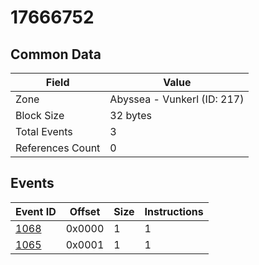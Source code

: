 # 17666752

## Common Data

| Field            | Value                       |
|------------------|-----------------------------|
| Zone             | Abyssea - Vunkerl (ID: 217) |
| Block Size       | 32 bytes                    |
| Total Events     | 3                           |
| References Count | 0                           |

## Events

| Event ID          | Offset   |   Size |   Instructions |
|-------------------|----------|--------|----------------|
| [1068](./1068.md) | 0x0000   |      1 |              1 |
| [1065](./1065.md) | 0x0001   |      1 |              1 |
